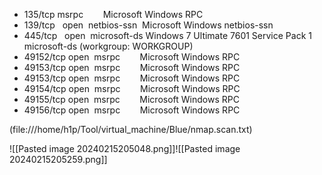 - 135/tcp msrpc        Microsoft Windows RPC
- 139/tcp   open  netbios-ssn  Microsoft Windows netbios-ssn
- 445/tcp   open  microsoft-ds Windows 7 Ultimate 7601 Service Pack 1 microsoft-ds (workgroup: WORKGROUP)
- 49152/tcp open  msrpc        Microsoft Windows RPC
- 49153/tcp open  msrpc        Microsoft Windows RPC
- 49153/tcp open  msrpc        Microsoft Windows RPC  
- 49154/tcp open  msrpc        Microsoft Windows RPC  
- 49155/tcp open  msrpc        Microsoft Windows RPC  
- 49156/tcp open  msrpc        Microsoft Windows RPC

(file:///home/h1p/Tool/virtual_machine/Blue/nmap.scan.txt)

![[Pasted image 20240215205048.png]]![[Pasted image 20240215205259.png]]
